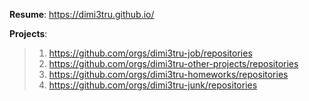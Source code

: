 **Resume**: https://dimi3tru.github.io/

**Projects**: 
> 1) https://github.com/orgs/dimi3tru-job/repositories
> 2) https://github.com/orgs/dimi3tru-other-projects/repositories
> 3) https://github.com/orgs/dimi3tru-homeworks/repositories
> 4) https://github.com/orgs/dimi3tru-junk/repositories
